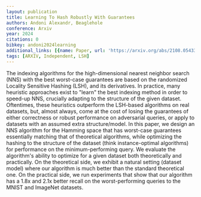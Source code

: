 ```yaml
---
layout: publication
title: Learning To Hash Robustly With Guarantees
authors: Andoni Alexandr, Beaglehole
conference: Arxiv
year: 2024
citations: 0
bibkey: andoni2024learning
additional_links: [{name: Paper, url: 'https://arxiv.org/abs/2108.05433'}]
tags: [ARXIV, Independent, LSH]
---
```

The indexing algorithms for the high-dimensional nearest neighbor search (NNS) with the best worst-case guarantees are based on the randomized Locality Sensitive Hashing (LSH), and its derivatives. In practice, many heuristic approaches exist to "learn" the best indexing method in order to speed-up NNS, crucially adapting to the structure of the given dataset. Oftentimes, these heuristics outperform the LSH-based algorithms on real datasets, but, almost always, come at the cost of losing the guarantees of either correctness or robust performance on adversarial queries, or apply to datasets with an assumed extra structure/model. In this paper, we design an NNS algorithm for the Hamming space that has worst-case guarantees essentially matching that of theoretical algorithms, while optimizing the hashing to the structure of the dataset (think instance-optimal algorithms) for performance on the minimum-performing query. We evaluate the algorithm's ability to optimize for a given dataset both theoretically and practically. On the theoretical side, we exhibit a natural setting (dataset model) where our algorithm is much better than the standard theoretical one. On the practical side, we run experiments that show that our algorithm has a 1.8x and 2.1x better recall on the worst-performing queries to the MNIST and ImageNet datasets.